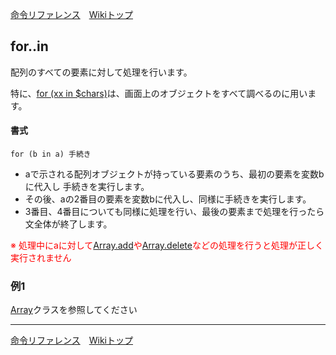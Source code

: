 
[命令リファレンス](./reference)&emsp;[Wikiトップ](./)

<title>命令リファレンス - for..in</title>

## for..in

配列のすべての要素に対して処理を行います。

特に、[for (xx in $chars)](./rf-for-chars)は、画面上のオブジェクトをすべて調べるのに用います。

#### 書式
```
for (b in a) 手続き
```
- aで示される配列オブジェクトが持っている要素のうち、最初の要素を変数bに代入し 手続きを実行します。  
- その後、aの2番目の要素を変数bに代入し、同様に手続きを実行します。  
- 3番目、4番目についても同様に処理を行い、最後の要素まで処理を行ったら文全体が終了します。  

<span style="color: #f00">※ 処理中にaに対して[Array.add](./rf-array#arrayadd)や[Array.delete](./rf-array#arraydelete)などの処理を行うと処理が正しく実行されません</span>

### 例1

[Array](./rf-array)クラスを参照してください


***

[命令リファレンス](./reference)&emsp;[Wikiトップ](./)

